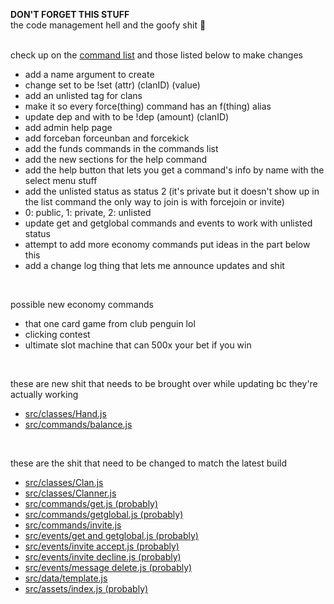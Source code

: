 **DON'T FORGET THIS STUFF**<br>
the code management hell and the goofy shit 🙏
<br>
<br>

check up on the [command list](https://github.com/nuttmegg/Clam/blob/main/config/list.json) and those listed below to make changes
- add a name argument to create
- change set to be !set (attr) (clanID) (value)
- add an unlisted tag for clans
- make it so every force(thing) command has an f(thing) alias
- update dep and with to be !dep (amount) (clanID)
- add admin help page
- add forceban forceunban and forcekick
- add the funds commands in the commands list
- add the new sections for the help command
- add the help button that lets you get a command's info by name with the select menu stuff
- add the unlisted status as status 2 (it's private but it doesn't show up in the list command the only way to join is with forcejoin or invite)
- 0: public, 1: private, 2: unlisted
- update get and getglobal commands and events to work with unlisted status
- attempt to add more economy commands put ideas in the part below this
- add a change log thing that lets me announce updates and shit
<br>

possible new economy commands
- that one card game from club penguin lol
- clicking contest
- ultimate slot machine that can 500x your bet if you win
<br>

these are new shit that needs to be brought over while updating bc they're actually working
- [src/classes/Hand.js](https://github.com/nuttmegg/Clam/blob/main/src/classes/Hand.js)
- [src/commands/balance.js](https://github.com/nuttmegg/Clam/blob/main/src/commands/balance.js)
<br>

these are the shit that need to be changed to match the latest build 
- [src/classes/Clan.js](https://github.com/nuttmegg/Clam/blob/main/src/classes/Clan.js)
- [src/classes/Clanner.js](https://github.com/nuttmegg/Clam/blob/main/src/classes/Clanner.js)
- [src/commands/get.js (probably)](https://github.com/nuttmegg/Clam/blob/main/src/commands/get.js)
- [src/commands/getglobal.js (probably)](https://github.com/nuttmegg/Clam/blob/main/src/commands/getglobal.js)
- [src/commands/invite.js](https://github.com/nuttmegg/Clam/blob/main/src/commands/invite.js)
- [src/events/get and getglobal.js (probably)](https://github.com/nuttmegg/Clam/blob/main/src/events/get%20and%20getglobal.js)
- [src/events/invite accept.js (probably)](https://github.com/nuttmegg/Clam/blob/main/src/events/invite%20accept.js)
- [src/events/invite decline.js (probably)](https://github.com/nuttmegg/Clam/blob/main/src/events/invite%20decline.js)
- [src/events/message delete.js (probably)](https://github.com/nuttmegg/Clam/blob/main/src/events/message%20delete.js)
- [src/data/template.js](https://github.com/nuttmegg/Clam/blob/main/src/data/template.js)
- [src/assets/index.js (probably)](https://github.com/nuttmegg/Clam/blob/main/src/assets/index.js)
